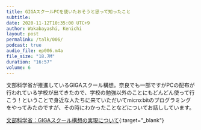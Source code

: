 ```yaml
---
title: GIGAスクールPCを使いたおそうと思って知ったこと
subtitle: 
date: 2020-11-12T10:35:00 UTC+9
author: Wakabayashi, Kenichi
layout: post
permalink: /talk/006/
podcast: true
audio_file: ep006.m4a
file_size: "18.7M"
duration: "16:57"
volume: 6
---
```

文部科学省が推進しているGIGAスクール構想。奈良でも一部ですがPCの配布が行われている学校が出てきたので、学校の勉強以外のことにもどんどん使って行こう！ということで身近な人たちに来ていただいてmicro:bitのプログラミングをやってみたのですが、その時にわかったことなどについてお話ししています。

[文部科学省：GIGAスクール構想の実現について](https://www.mext.go.jp/a_menu/other/index_00001.htm){:target="_blank"}
